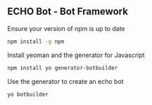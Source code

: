 ## ECHO Bot - Bot Framework

Ensure your version of npm is up to date
```sh
npm install -g npm
``` 

Install yeoman and the generator for Javascript
```sh
npm install yo generator-botbuilder
```

Use the generator to create an echo bot
```sh
yo botbuilder
```